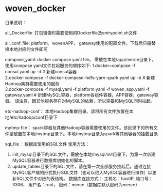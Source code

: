 # woven_docker
目录说明：

all_Dockerfile: 
打包镜像时需要使用的Dockerfile及entrypoint.sh文件                                                                         

all_conf_file: 
platform，wovenAPP， gateway使用的配置文件。下载后只需替换本地对应的文件即可                                                     

compose_yaml: docker compose yaml file。 
需放在本地/app/merce目录下。
使用compose yaml文件拉起服务的顺序如下:
1.docker=compose -f consul.yaml up -d   # 新建consul容器                                                                         
2.docker-compose -f docker-compose-hdfs-yarn-spark.yaml up -d  # 新建Hadoop集群需要使用的服务                                           
3.docker-compose -f mysql.yaml -f platform.yaml -f woven_app.yaml -f gateway.yaml # 新建MySQL容器，platform各组件容器，APP容器，gateway容器。
请注意，因其他服务存在对MySQL的依赖，所以需要和MySQL同时拉起。

etc-hadoop-conf：
本地Hadoop集群目录。请将所有文件放置在本地/etc/hadoop/conf目录下                                                             
     
mytmp-file：
spark容器及其他Hadoop容器需要使用的文件。该目录下的所有文件请放置在本地/mytmp目录下。本地/mytmp目录为spark等其他容器的挂载目录

sql_file：
数据库使用的SQL文件
使用方法：
1. init_mysql目录下的SQL文件，需放在本地/mysql/init目录下，为第一次新建MySQL容器进行数据库初始化的脚本。
2. update_tables目录下的SQL文件，请在第一次全部服务拉起后，通过连接MySQL客户端的形式执行SQL文件（也可以进入MySQL容器进行操作）以更新SQL文件中对应的表结构。
数据库连接方式： 主机名：hostIP, 端口号：3306， 用户名：root， 密码：merce（数据库默认密码为merce）
              
